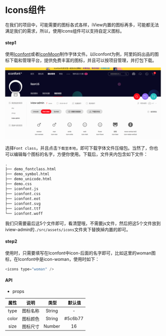 # Icons组件

在我们的项目中，可能需要的图标各式各样，iView内置的图标再多，可能都无法满足我们的需求，所以，使用Icons组件可以支持自定义图标。

#### step1

使用[Iconfont](http://www.iconfont.cn/)或者[IconMoon](https://icomoon.io/)制作字体文件。以Iconfont为例，阿里妈妈出品的图标下载和管理平台，提供免费丰富的图标，并且可以按项目管理，并打包下载。

![](./iconfont.png)

选择`Font class`，并且点击`下载至本地`，即可下载字体文件压缩包。当然了，你也可以编辑每个图标的名字，方便你使用。下载后，文件夹内包含如下文件：
```shell
.
├── demo_fontclass.html
├── demo_symbol.html
├── demo_unicode.html
├── demo.css
├── iconfont.js
├── iconfont.css
├── iconfont.eot
├── iconfont.svg
├── iconfont.ttf
└── iconfont.woff
```
我们只需要最后这5个文件即可，看清楚哦，不需要js文件，然后把这5个文件放到iview-admin的`./src/assets/icons`文件夹下替换掉内置的即可。

#### step2

使用时，只需要填写在Iconfont中icon-后面的名字即可，比如这里的woman图标，在Iconfont中是icon-woman，使用时如下：
```javascript
<icons type="woman" />
```

#### API

- props

属性  |  说明  |  类型  |  默认值
:-------: | -------  |  :-------:  |  :-------:
type | 图标名称 | String | -
color | 图标颜色 | String | #5c6b77
size | 图标尺寸 | Number | 16
